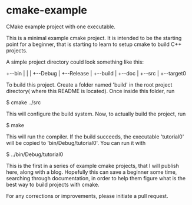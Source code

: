 # cmake-example
CMake example project with one executable.

This is a minimal example cmake project. It is intended to be the starting point for a beginner,
that is starting to learn to setup cmake to build C++ projects.

A simple project directory could look something like this:

+--bin
|   |
|   +--Debug
|   +--Release
|
+--build
|
+--doc
|
+--src
    |
    +--target0

To build this project. Create a folder named 'build' in the root project directory( where this 
README is located). Once inside this folder, run

$   cmake ../src

This will configure the build system. Now, to actually build the project, run

$   make

This will run the compiler. If the build succeeds, the executable 'tutorial0' will be copied to
'bin/Debug/tutorial0'. You can run it with

$   ../bin/Debug/tutorial0


This is the first in a series of example cmake projects, that I will publish here, along with
a blog. Hopefully this can save a beginner some time, searching through documentation, in order
to help them figure what is the best way to build projects with cmake.

For any corrections or improvements, please initiate a pull request.
